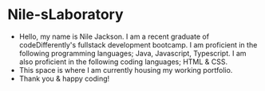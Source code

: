 # Nile-sLaboratory
* Hello, my name is Nile Jackson. I am a recent graduate of codeDifferently's fullstack development bootcamp. I am proficient in the following programming languages; Java, Javascript, Typescript. I am also proficient in the following coding languages; HTML & CSS. 
* This space is where I am currently housing my working portfolio.
*  Thank you & happy coding!

